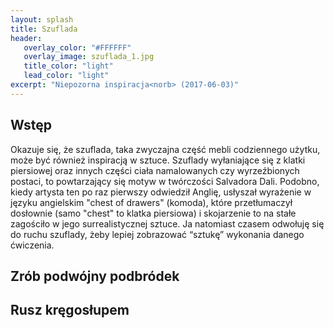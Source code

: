 ```yaml
---
layout: splash
title: Szuflada
header:
   overlay_color: "#FFFFFF"
   overlay_image: szuflada_1.jpg
   title_color: "light"
   lead_color: "light"
excerpt: "Niepozorna inspiracja<norb> (2017-06-03)"
---
```


## Wstęp

Okazuje się, że szuflada, taka zwyczajna część mebli codziennego użytku, może być również inspiracją w sztuce. Szuflady wyłaniające się z klatki piersiowej oraz innych części ciała namalowanych czy wyrzeźbionych postaci, to powtarzający się motyw w twórczości Salvadora Dali. Podobno, kiedy artysta ten po raz pierwszy odwiedził Anglię, usłyszał wyrażenie w języku angielskim "chest of drawers" (komoda), które przetłumaczył dosłownie (samo "chest" to klatka piersiowa) i skojarzenie to na stałe zagościło w jego surrealistycznej sztuce. 
Ja natomiast czasem odwołuję się do ruchu szuflady, żeby lepiej zobrazować “sztukę” wykonania danego ćwiczenia.

## Zrób podwójny podbródek

## Rusz kręgosłupem
